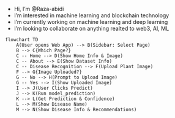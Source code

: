 - Hi, I’m @Raza-abidi
- I’m interested in machine learning and blockchain technology
- I’m currently working on machine learning and deep learning
- I’m looking to collaborate on anything realted to web3, AI, ML
<!---
Raza-husain/Raza-husain is a ✨ special ✨ repository because its `README.md` (this file) appears on your GitHub profile.
You can click the Preview link to take a look at your changes.
--->
```mermaid
flowchart TD
    A(User opens Web App) --> B(Sidebar: Select Page)
    B --> C{Which Page?}
    C -- Home --> D(Show Home Info & Image)
    C -- About --> E(Show Dataset Info)
    C -- Disease Recognition --> F(Upload Plant Image)
    F --> G{Image Uploaded?}
    G -- No --> H(Prompt to Upload Image)
    G -- Yes --> I(Show Uploaded Image)
    I --> J(User Clicks Predict)
    J --> K(Run model_prediction)
    K --> L(Get Prediction & Confidence)
    L --> M(Show Disease Name)
    M --> N(Show Disease Info & Recommendations)
```
